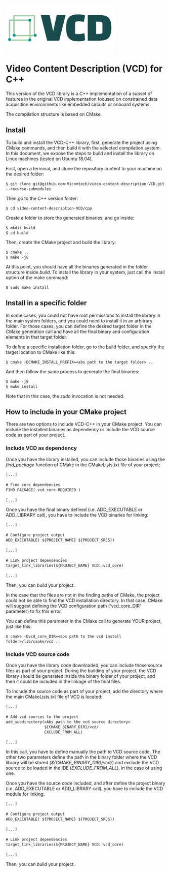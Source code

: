 ![VCD Video Content Description](../doc/logo/VCD_logo_2020.png)
# Video Content Description (VCD) for C++

This version of the VCD library is a C++ implementation of a subset of features in the original VCD implementation focused on constrained data acquisition environments like embedded circuits or onboard systems.

The compilation structure is based on CMake.

## Install

To build and install the VCD-C++ library, first, generate the project using CMake commands, and then build it with the selected compilation system. In this document, we expose the steps to build and install the library on Linux machines (tested on Ubuntu 18.04).

First, open a terminal, and clone the repository content to your machine on the desired folder:

```
$ git clone git@github.com:Vicomtech/video-content-description-VCD.git --recurse-submodules
```

Then go to the C++ version folder:

```
$ cd video-content-description-VCD/cpp
```

Create a folder to store the generated binaries, and go inside:

```
$ mkdir build
$ cd build
```

Then, create the CMake project and build the library:

```
$ cmake ..
$ make -j8
```

At this point, you should have all the binaries generated in the folder structure inside _build_. To install the library in your system, just call the install option of the make command:

```
$ sudo make install
```

## Install in a specific folder

In some cases, you could not have root permissions to install the library in the main system folders, and you could need to install it in an arbitrary folder. For those cases, you can define the desired target folder in the CMake generation call and have all the final binary and configuration elements in that target folder.

To define a specific installation folder, go to the build folder, and specify the target location to CMake like this:

```
$ cmake -DCMAKE_INSTALL_PREFIX=<abs path to the target folder> ..
```

And then follow the same process to generate the final binaries:

```
$ make -j8
$ make install
```

Note that in this case, the _sudo_ invocation is not needed.

## How to include in your CMake project

There are two options to include VCD-C++ in your CMake project. You can include the installed binaries as dependency or include the VCD source code as part of your project.

### Include VCD as dependency

Once you have the library installed, you can include those binaries using the _find_package_ function of CMake in the CMakeLists.txt file of your project:

```
[...]

# Find core dependencies
FIND_PACKAGE( vcd_core REQUIRED )

[...]
```

Once you have the final binary defined (i.e. ADD_EXECUTABLE or ADD_LIBRARY call), you have to include the VCD binaries for linking:

```
[...]

# Configure project output
ADD_EXECUTABLE( ${PROJECT_NAME} ${PROJECT_SRCS})

[...]

# Link project dependencies
target_link_libraries(${PROJECT_NAME} VCD::vcd_core)

[...]
```

Then, you can build your project.

In the case that the files are not in the finding paths of CMake, the project could not be able to find the VCD installation directory. In that case, CMake will suggest defining the VCD configuration path ('vcd_core_DIR' parameter) to fix this error.

You can define this parameter in the CMake call to generate YOUR project, just like this:

```
$ cmake -Dvcd_core_DIR=<abs path to the vcd install folder>/lib/cmake/vcd ..
```

### Include VCD source code

Once you have the library code downloaded, you can include those source files as part of your project. During the building of your project, the VCD library should be generated inside the binary folder of your project, and then it could be included in the linkage of the final files.

To include the source code as part of your project, add the directory where the main CMakeLists.txt file of VCD is located:

```
[...]

# Add vcd sources to the project
add_subdirectory(<Abs path to the vcd source directory>
                 ${CMAKE_BINARY_DIR}/vcd/
                 EXCLUDE_FROM_ALL)

[...]
```

In this call, you have to define manually the path to VCD source code. The other two parameters define the path in the binary folder where the VCD library will be stored (_${CMAKE_BINARY_DIR}/vcd/_) and exclude the VCD source to be loaded in the IDE (_EXCLUDE_FROM_ALL_), in the case of using one.

Once you have the source code included, and after define the project binary (i.e. ADD_EXECUTABLE or ADD_LIBRARY call), you have to include the VCD module for linking:

```
[...]

# Configure project output
ADD_EXECUTABLE( ${PROJECT_NAME} ${PROJECT_SRCS})

[...]

# Link project dependencies
target_link_libraries(${PROJECT_NAME} VCD::vcd_core)

[...]
```

Then, you can build your project.
